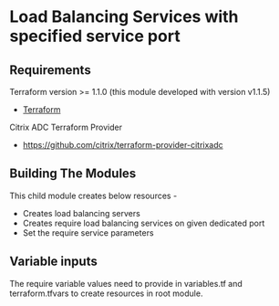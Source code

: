 Load Balancing Services with specified service port
===================================================


Requirements
------------
Terraform version >= 1.1.0 (this module developed with version v1.1.5)
-	[Terraform](https://www.terraform.io/downloads.html)

Citrix ADC Terraform Provider 
-	https://github.com/citrix/terraform-provider-citrixadc


Building The Modules
---------------------
This child module creates below resources  -
-	Creates load balancing servers
-	Creates require load balancing services on given dedicated port
-	Set the require service parameters 


Variable inputs
----------------------
The require variable values need to provide in variables.tf and terraform.tfvars to create resources in root module.




